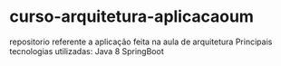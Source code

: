 # curso-arquitetura-aplicacaoum
repositorio referente a aplicação feita na aula de arquitetura
Principais tecnologias utilizadas:
Java 8
SpringBoot
